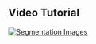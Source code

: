 ## Video Tutorial

[![Segmentation Images](http://img.youtube.com/vi/NxFrY3EcIMA/0.jpg)](http://www.youtube.com/watch?v=NxFrY3EcIMA "Segmentation Images")

